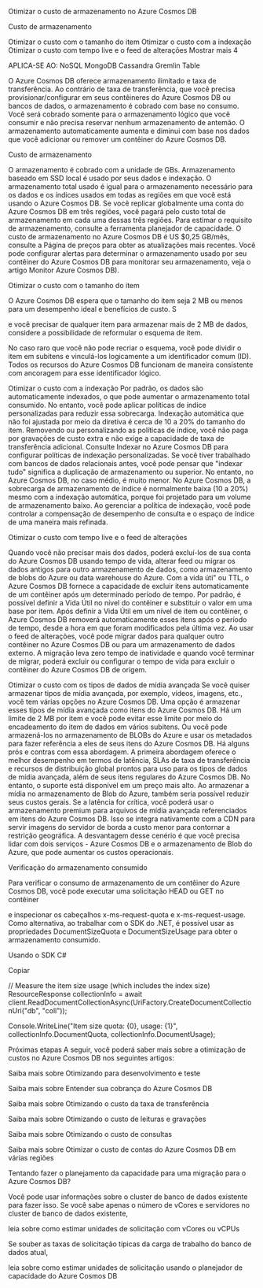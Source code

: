 

Otimizar o custo de armazenamento no Azure Cosmos DB

Custo de armazenamento

Otimizar o custo com o tamanho do item
Otimizar o custo com a indexação
Otimizar o custo com tempo live e o feed de alterações
Mostrar mais 4

APLICA-SE AO:  NoSQL  MongoDB  Cassandra  Gremlin  Table

O Azure Cosmos DB oferece armazenamento ilimitado e taxa de transferência. Ao contrário de taxa de transferência,
que você precisa provisionar/configurar em seus contêineres do Azure Cosmos DB ou bancos de dados, o armazenamento é cobrado com base no consumo. 
Você será cobrado somente para o armazenamento lógico que você consumir e não precisa reservar nenhum armazenamento de antemão. O armazenamento automaticamente aumenta e diminui com base nos dados que você adicionar ou remover um contêiner do Azure Cosmos DB.


Custo de armazenamento

O armazenamento é cobrado com a unidade de GBs. Armazenamento baseado em SSD local é usado por seus dados e indexação. 
O armazenamento total usado é igual para o armazenamento necessário para os dados e os índices usados em todas as regiões em que você está usando o Azure Cosmos DB. Se você replicar globalmente uma conta do Azure Cosmos DB em três regiões, você pagará pelo custo total de armazenamento em cada uma dessas três regiões. Para estimar o requisito de armazenamento, consulte a ferramenta planejador de capacidade. O custo de armazenamento no Azure Cosmos DB é US $0,25 GB/mês, consulte a Página de preços para obter as atualizações mais recentes. Você pode configurar alertas para determinar o armazenamento usado por seu contêiner do Azure Cosmos DB para monitorar seu armazenamento, veja o artigo Monitor Azure Cosmos DB).

Otimizar o custo com o tamanho do item

O Azure Cosmos DB espera que o tamanho do item seja 2 MB ou menos para um desempenho ideal e benefícios de custo. S

e você precisar de qualquer item para armazenar mais de 2 MB de dados, considere a possibilidade de reformular o esquema de item. 

No caso raro que você não pode recriar o esquema, você pode dividir o item em subitens e vinculá-los logicamente a um identificador comum (ID).
Todos os recursos do Azure Cosmos DB funcionam de maneira consistente com ancoragem para esse identificador lógico.

Otimizar o custo com a indexação
Por padrão, os dados são automaticamente indexados, o que pode aumentar o armazenamento total consumido. 
No entanto, você pode aplicar políticas de índice personalizadas para reduzir essa sobrecarga. Indexação automática que não foi ajustada por meio da diretiva é cerca de 10 a 20% do tamanho do item. Removendo ou personalizando as políticas de índice, você não paga por gravações de custo extra e não exige a capacidade de taxa de transferência adicional. Consulte Indexar no Azure Cosmos DB para configurar políticas de indexação personalizadas. Se você tiver trabalhado com bancos de dados relacionais antes, você pode pensar que "indexar tudo" significa a duplicação de armazenamento ou superior. No entanto, no Azure Cosmos DB, no caso médio, é muito menor. No Azure Cosmos DB, a sobrecarga de armazenamento de índice é normalmente baixa (10 a 20%) mesmo com a indexação automática, porque foi projetado para um volume de armazenamento baixo. Ao gerenciar a política de indexação, você pode controlar a compensação de desempenho de consulta e o espaço de índice de uma maneira mais refinada.


Otimizar o custo com tempo live e o feed de alterações

Quando você não precisar mais dos dados, poderá excluí-los de sua conta do Azure Cosmos DB usando tempo de vida, alterar feed ou migrar os dados antigos para outro armazenamento de dados, como armazenamento de blobs do Azure ou data warehouse do Azure. Com a vida úti" ou TTL, o Azure Cosmos DB fornece a capacidade de excluir itens automaticamente de um contêiner após um determinado período de tempo. Por padrão, é possível definir a Vida Útil no nível do contêiner e substituir o valor em uma base por item. Após definir a Vida Útil em um nível de item ou contêiner, o Azure Cosmos DB removerá automaticamente esses itens após o período de tempo, desde a hora em que foram modificados pela última vez. Ao usar o feed de alterações, você pode migrar dados para qualquer outro contêiner no Azure Cosmos DB ou para um armazenamento de dados externo. A migração leva zero tempo de inatividade e quando você terminar de migrar, poderá excluir ou configurar o tempo de vida para excluir o contêiner do Azure Cosmos DB de origem.

Otimizar o custo com os tipos de dados de mídia avançada
Se você quiser armazenar tipos de mídia avançada, por exemplo, vídeos, imagens, etc., você tem várias opções no Azure Cosmos DB. 
Uma opção é armazenar esses tipos de mídia avançada como itens do Azure Cosmos DB. Há um limite de 2 MB por item e você pode evitar esse limite por meio do encadeamento do item de dados em vários subitens. Ou você pode armazená-los no armazenamento de BLOBs do Azure e usar os metadados para fazer referência a eles de seus itens do Azure Cosmos DB. Há alguns prós e contras com essa abordagem. A primeira abordagem oferece o melhor desempenho em termos de latência, SLAs de taxa de transferência e recursos de distribuição global prontos para uso para os tipos de dados de mídia avançada, além de seus itens regulares do Azure Cosmos DB. No entanto, o suporte está disponível em um preço mais alto. Ao armazenar a mídia no armazenamento de Blob do Azure, também seria possível reduzir seus custos gerais. Se a latência for crítica, você poderá usar o armazenamento premium para arquivos de mídia avançada referenciados em itens do Azure Cosmos DB. Isso se integra nativamente com a CDN para servir imagens do servidor de borda a custo menor para contornar a restrição geográfica. A desvantagem desse cenério é que você precisa lidar com dois serviços - Azure Cosmos DB e o armazenamento de Blob do Azure, que pode aumentar os custos operacionais.


Verificação do armazenamento consumido

Para verificar o consumo de armazenamento de um contêiner do Azure Cosmos DB, você pode executar uma solicitação HEAD ou GET no contêiner 

e inspecionar os cabeçalhos x-ms-request-quota e x-ms-request-usage. Como alternativa, ao trabalhar com o SDK do .NET, 
é possível usar as propriedades DocumentSizeQuota e DocumentSizeUsage para obter o armazenamento consumido.

Usando o SDK
C#

Copiar

// Measure the item size usage (which includes the index size)
ResourceResponse<DocumentCollection> collectionInfo = await client.ReadDocumentCollectionAsync(UriFactory.CreateDocumentCollectionUri("db", "coll"));   

Console.WriteLine("Item size quota: {0}, usage: {1}", collectionInfo.DocumentQuota, collectionInfo.DocumentUsage);

Próximas etapas
A seguir, você poderá saber mais sobre a otimização de custos no Azure Cosmos DB nos seguintes artigos:

Saiba mais sobre Otimizando para desenvolvimento e teste

Saiba mais sobre Entender sua cobrança do Azure Cosmos DB

Saiba mais sobre Otimizando o custo da taxa de transferência

Saiba mais sobre Otimizando o custo de leituras e gravações

Saiba mais sobre Otimizando o custo de consultas

Saiba mais sobre Otimizar o custo de contas do Azure Cosmos DB em várias regiões

Tentando fazer o planejamento da capacidade para uma migração para o Azure Cosmos DB? 

Você pode usar informações sobre o cluster de banco de dados existente para fazer isso.
Se você sabe apenas o número de vCores e servidores no cluster de banco de dados existente, 

leia sobre como estimar unidades de solicitação com vCores ou vCPUs

Se souber as taxas de solicitação típicas da carga de trabalho do banco de dados atual, 

leia sobre como estimar unidades de solicitação usando o planejador de capacidade do Azure Cosmos DB
